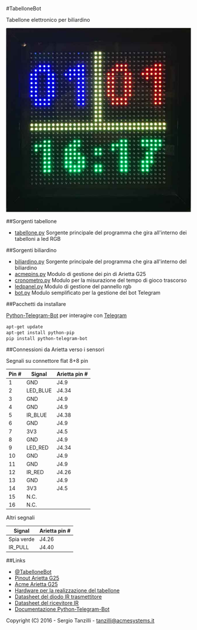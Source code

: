 #TabelloneBot

Tabellone elettronico per biliardino

![Tabellone elettronico](tabellone.jpg)

##Sorgenti tabellone

* [tabellone.py](tabellone.py) Sorgente principale del programma che gira all'interno dei tabelloni a led RGB

##Sorgenti biliardino

* [biliardino.py](biliardino.py) Sorgente principale del programma che gira all'interno del biliardino
* [acmepins.py](acmepins.py) Modulo di gestione dei pin di Arietta G25
* [cronometro.py](cronometro.py) Modulo per la misurazione del tempo di gioco trascorso
* [ledpanel.py](ledpanel.py) Modulo di gestione del pannello rgb
* [bot.py](bot.py) Modulo semplificato per la gestione del bot Telegram

##Pacchetti da installare 

[Python-Telegram-Bot](https://github.com/python-telegram-bot/python-telegram-bot) per interagire con [Telegram](https://telegram.org/)

	apt-get update
	apt-get install python-pip
	pip install python-telegram-bot

##Connessioni da Arietta verso i sensori

Segnali su connettore flat 8+8 pin

| Pin # | Signal   | Arietta pin # |
|-------|----------|---------------|
| 1     | GND      | J4.9          |
| 2     | LED_BLUE | J4.34         |
| 3     | GND      | J4.9          |
| 4     | GND      | J4.9          |
| 5     | IR_BLUE  | J4.38         |
| 6     | GND      | J4.9          |
| 7     | 3V3      | J4.5          |
| 8     | GND      | J4.9          |
| 9     | LED_RED  | J4.34         |
| 10    | GND      | J4.9          |
| 11    | GND      | J4.9          |
| 12    | IR_RED   | J4.26         |
| 13    | GND      | J4.9          |
| 14    | 3V3      | J4.5          |
| 15    | N.C.     |               |
| 16    | N.C.     |               |


Altri segnali

| Signal     | Arietta pin # |
|------------|---------------|
| Spia verde | J4.26         |
| IR_PULL    | J4.40         |

##Links

* [@TabelloneBot](https://telegram.me/TabelloneBot)
* [Pinout Arietta G25](http://pinout.acmesystems.it)
* [Acme Arietta G25](http://www.acmesystems.it/arietta)
* [Hardware per la realizzazione del tabellone](http://www.acmesystems.it/ledpanel)
* [Datasheet del diodo IR trasmettitore](http://www.mouser.com/ds/2/239/S_110_E5208A-336877.pdf)
* [Datasheet del ricevitore IR](http://www.mouser.com/ds/2/427/tsop321-531469.pdf)
* [Documentazione Python-Telegram-Bot](https://python-telegram-bot.readthedocs.io/en/latest/)

Copyright (C) 2016 - Sergio Tanzilli - tanzilli@acmesystems.it
